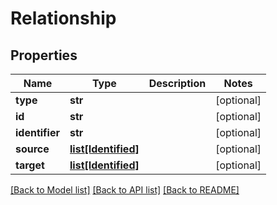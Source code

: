 # Relationship

## Properties
Name | Type | Description | Notes
------------ | ------------- | ------------- | -------------
**type** | **str** |  | [optional] 
**id** | **str** |  | [optional] 
**identifier** | **str** |  | [optional] 
**source** | [**list[Identified]**](Identified.md) |  | [optional] 
**target** | [**list[Identified]**](Identified.md) |  | [optional] 

[[Back to Model list]](../README.md#documentation-for-models) [[Back to API list]](../README.md#documentation-for-api-endpoints) [[Back to README]](../README.md)


